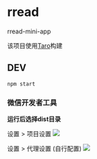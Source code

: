 # rread
rread-mini-app

该项目使用[Taro](https://taro.aotu.io/)构建

## DEV

```
npm start
```

### 微信开发者工具

**运行后选择dist目录**

设置 > 项目设置
![](http://ww1.sinaimg.cn/large/6aacac8fgy1fy2nn6c88vj20jn0joq4o.jpg)

设置 > 代理设置 (自行配置)
![](http://ww1.sinaimg.cn/large/6aacac8fgy1fy2nms11mgj20uo0qcgr7.jpg)
